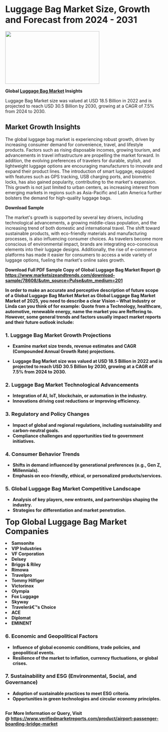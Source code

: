 <H1>Luggage Bag Market Size, Growth and Forecast from 2024 - 2031</H1><img class="aligncenter size-medium wp-image-584254" src="https://thirdeyenews.in/wp-content/uploads/2024/09/Global-Market-Research-300x168.jpeg" alt="" width="300" height="168" /><p><strong>Global&nbsp;<a href="https://www.marketsizeandtrends.com/download-sample/78608/&amp;utm_source=Pulse&amp;utm_medium=201">Luggage Bag Market</a> Insights</strong></p><p>Luggage Bag Market size was valued at USD 18.5 Billion in 2022 and is projected to reach USD 30.5 Billion by 2030, growing at a CAGR of 7.5% from 2024 to 2030.</p><p><h2>Market Growth Insights</h2> <p>The global luggage bag market is experiencing robust growth, driven by increasing consumer demand for convenience, travel, and lifestyle products. Factors such as rising disposable incomes, growing tourism, and advancements in travel infrastructure are propelling the market forward. In addition, the evolving preferences of travelers for durable, stylish, and lightweight luggage options are encouraging manufacturers to innovate and expand their product lines. The introduction of smart luggage, equipped with features such as GPS tracking, USB charging ports, and biometric locks, has also gained popularity, contributing to the market's expansion. This growth is not just limited to urban centers, as increasing interest from emerging markets in regions such as Asia-Pacific and Latin America further bolsters the demand for high-quality luggage bags.</p> <p><strong>Download Sample</strong></p> <p>The market's growth is supported by several key drivers, including technological advancements, a growing middle-class population, and the increasing trend of both domestic and international travel. The shift toward sustainable products, with eco-friendly materials and manufacturing processes, is also influencing consumer choices. As travelers become more conscious of environmental impact, brands are integrating eco-conscious elements into their luggage designs. Additionally, the rise of e-commerce platforms has made it easier for consumers to access a wide variety of luggage options, fueling the market's online sales growth.</p> <p><strong></p><p><span class=""><strong>Download Full PDF Sample Copy of Global Luggage Bag Market Report</strong> @ <a href="https://www.marketsizeandtrends.com/download-sample/78608/&amp;utm_source=Pulse&amp;utm_medium=201" target="_blank">https://www.marketsizeandtrends.com/download-sample/78608/&amp;utm_source=Pulse&amp;utm_medium=201</a></span></p><p>In order to make an accurate and perceptive description of future scope of a Global&nbsp;Luggage Bag Market Market as Global&nbsp;Luggage Bag Market Market of 2025, you need to describe a clear Vision &ndash; What Industry or Linda can you think of for example: Quote from a Technology, healthcare, automotive, renewable energy, name the market you are Reffering to. However, some general trends and factors usually impact market reports and their future outlook include:</p><h3>1.&nbsp;<strong>Luggage Bag Market Growth Projections</strong></h3><ul><li>Examine market size trends, revenue estimates and CAGR (Compounded Annual Growth Rate) projections.</li><li><p>Luggage Bag Market size was valued at USD 18.5 Billion in 2022 and is projected to reach USD 30.5 Billion by 2030, growing at a CAGR of 7.5% from 2024 to 2030.</p></li></ul><h3>2.&nbsp;<strong>Luggage Bag Market Technological Advancements</strong></h3><ul><li>Integration of AI, IoT, blockchain, or automation in the industry.</li><li>Innovations driving cost reductions or improving efficiency.</li></ul><h3>3.&nbsp;<strong>Regulatory and Policy Changes</strong></h3><ul><li>Impact of global and regional regulations, including sustainability and carbon-neutral goals.</li><li>Compliance challenges and opportunities tied to government initiatives.</li></ul><h3>4.&nbsp;<strong>Consumer Behavior Trends</strong></h3><ul><li>Shifts in demand influenced by generational preferences (e.g., Gen Z, Millennials).</li><li>Emphasis on eco-friendly, ethical, or personalized products/services.</li></ul><h3>5.&nbsp;<strong>Global Luggage Bag Market Competitive Landscape</strong></h3><ul><li>Analysis of key players, new entrants, and partnerships shaping the industry.</li><li>Strategies for differentiation and market penetration.</li></ul><p data-pm-slice="1 1 []"><span style="color: inherit; font-family: inherit; font-size: 25px;">Top Global Luggage Bag Market Companies</span></p><div class="" data-test-id=""><p><li>Samsonite</li><li> VIP Industries</li><li> VF Corporation</li><li> Delsey</li><li> Briggs & Riley</li><li> Rimowa</li><li> Travelpro</li><li> Tommy Hilfiger</li><li> Victorinox</li><li> Olympia</li><li> Fox Luggage</li><li> Skyway</li><li> Travelerâ€™s Choice</li><li> ACE</li><li> Diplomat</li><li> EMINENT</li></p></div><h3>6.&nbsp;<strong>Economic and Geopolitical Factors</strong></h3><ul><li>Influence of global economic conditions, trade policies, and geopolitical events.</li><li>Resilience of the market to inflation, currency fluctuations, or global crises.</li></ul><h3>7.&nbsp;<strong>Sustainability and ESG (Environmental, Social, and Governance)</strong></h3><ul><li>Adoption of sustainable practices to meet ESG criteria.</li><li>Opportunities in green technologies and circular economy principles.</li></ul><h2><strong style="font-size: 14px;">For More Information or Query, Visit @&nbsp;</strong><a style="background-color: #ffffff; font-size: 14px;" href="https://www.marketsizeandtrends.com/report/luggage-bag-market/" target="_blank">https://www.verifiedmarketreports.com/product/airport-passenger-boarding-bridge-market</a></h2>
